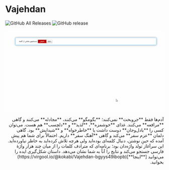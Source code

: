 # Vajehdan

![GitHub All Releases](https://img.shields.io/github/downloads/kokabi1365/Vajehdan/total.svg)
![GitHub release](https://img.shields.io/github/release/kokabi1365/Vajehdan.svg)

![](Usage.gif)

<div dir="rtl">
آدم‌ها فقط **جروبحث** نمی‌کنند؛ **بگومگو** می‌کنند، **مجادله** می‌کنند و گاهی **مرافعه** می‌کنند. غذای **خوشمزه**، **لذیذ** و **دلچسب** هم هست. می‌توان کسی را **بادل‌وجان** دوست داشت یا **خاطرخواه** و **شیدایش** بود. گاهی دلمان **عزم سفر** می‌کند و گاهی **آهنگ سفر** داریم. احتمالاً برای شما هم پیش آمده که حینِ نوشتن، دنبال کلمه‌ای بوده‌اید ولی هرچه تلاش کرده‌اید به خاطر نیاورده‌اید. این سرآغاز تولد واژه‌دان بود؛ برنامه‌ای که مترادف کلمات را از میان چند هزار واژۀ فارسی جستجو می‌کند و نتایج را آناً به شما نشان می‌دهد.
داستان شکل‌گیری ایده را می‌توانید [**اینجا**](https://virgool.io/@kokabi/Vajehdan-bgyys49ibopb) بخوانید.

</div>
